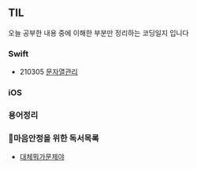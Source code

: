 ## TIL
오늘 공부한 내용 중에 이해한 부분만 정리하는 코딩일지 입니다<br>

### Swift
  * 210305 [문자열관리](https://github.com/soleJin/TIL/blob/main/Swift/Struct_Enum.md)

### iOS

### 용어정리

### 🐥마음안정을 위한 독서목록
  * [대체뭐가문제야](https://github.com/soleJin/TIL/blob/main/ReadingList/%EB%8C%80%EC%B2%B4%EB%AD%90%EA%B0%80%EB%AC%B8%EC%A0%9C%EC%95%BC/%EB%8C%80%EC%B2%B4%EB%AD%90%EA%B0%80%EB%AC%B8%EC%A0%9C%EC%95%BC.md)
